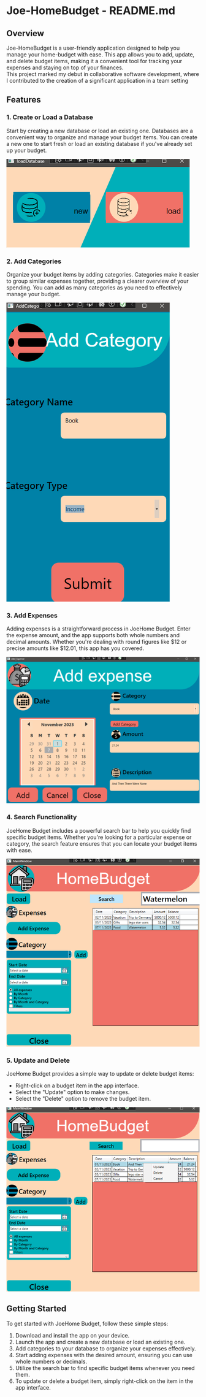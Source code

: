 # Joe-HomeBudget - README.md

## Overview

Joe-HomeBudget is a user-friendly application designed to help you manage your home-budget with ease. This app allows you to add, update, and delete budget items, making it a convenient tool for tracking your expenses and staying on top of your finances.
<br>
This project marked my debut in collaborative software development, where I contributed to the creation of a significant application in a team setting

## Features

### 1. Create or Load a Database

Start by creating a new database or load an existing one. Databases are a convenient way to organize and manage your budget items. You can create a new one to start fresh or load an existing database if you've already set up your budget.

![Create or Load Database](./img/demo/new-load.png)

### 2. Add Categories

Organize your budget items by adding categories. Categories make it easier to group similar expenses together, providing a clearer overview of your spending. You can add as many categories as you need to effectively manage your budget.

![Add Categories](./img/demo/create-cathegory.png)

### 3. Add Expenses

Adding expenses is a straightforward process in JoeHome Budget. Enter the expense amount, and the app supports both whole numbers and decimal amounts. Whether you're dealing with round figures like $12 or precise amounts like $12.01, this app has you covered.

![Add Expenses](./img/demo/add.png)

### 4. Search Functionality

JoeHome Budget includes a powerful search bar to help you quickly find specific budget items. Whether you're looking for a particular expense or category, the search feature ensures that you can locate your budget items with ease.

![Search](./img/demo/search.png)

### 5. Update and Delete

JoeHome Budget provides a simple way to update or delete budget items:

- Right-click on a budget item in the app interface.
- Select the "Update" option to make changes.
- Select the "Delete" option to remove the budget item.

![Update and Delete](./img/demo/update-delete.png)

## Getting Started

To get started with JoeHome Budget, follow these simple steps:

1. Download and install the app on your device.
2. Launch the app and create a new database or load an existing one.
3. Add categories to your database to organize your expenses effectively.
4. Start adding expenses with the desired amount, ensuring you can use whole numbers or decimals.
5. Utilize the search bar to find specific budget items whenever you need them.
6. To update or delete a budget item, simply right-click on the item in the app interface.








